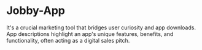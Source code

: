 # Jobby-App
It's a crucial marketing tool that bridges user curiosity and app downloads. App descriptions highlight an app's unique features, benefits, and functionality, often acting as a digital sales pitch. 
